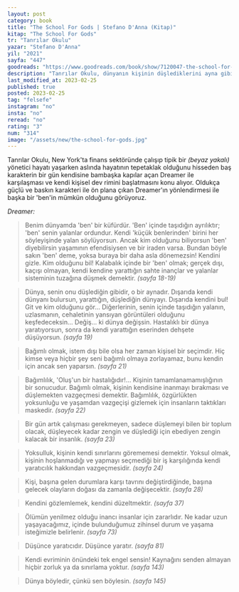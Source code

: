 ```yaml
---
layout: post
category: book
title: "The School For Gods | Stefano D'Anna (Kitap)"
kitap: "The School For Gods"
tr: "Tanrılar Okulu"
yazar: "Stefano D'Anna"
yil: "2021"
sayfa: "447"
goodreads: "https://www.goodreads.com/book/show/7120047-the-school-for-gods"
description: "Tanrılar Okulu, dünyanın kişinin düşlediklerini ayna gibi yansıttığını anlatıyor. Eğer kişinin bizzat kendisi içinde bulunduğu kırmazsa aynı olayları tekrar tekrar yaşar. Stefano D'Anna, tek çözümün bunun farkına varıp cesaretle sarmalın dışına çıkmak olduğunu Dreamer'in kurduğu cümlelerde tekrar tekrar hatırlatıyor. "
last_modified_at: 2023-02-25
published: true
posted: 2023-02-25
tag: "felsefe"
instagram: "no"
insta: "no"
reread: "no"
rating: "3"
num: "314"
image: "/assets/new/the-school-for-gods.jpg"
---
```

 
Tanrılar Okulu, New York'ta finans sektöründe çalışıp tipik bir _(beyaz yakalı)_ yönetici hayatı yaşarken aslında hayatının tepetaklak olduğunu hisseden baş karakterin bir gün kendisine bambaşka kapılar açan Dreamer ile karşılaşması ve kendi kişisel dev rimini başlatmasını konu alıyor. Oldukça güçlü ve baskın karakteri ile ön plana çıkan Dreamer'ın yönlendirmesi ile başka bir 'ben'in mümkün olduğunu görüyoruz. 

_Dreamer:_  
>  Benim dünyamda 'ben' bir küfürdür. 'Ben' içinde taşıdığın ayrılıktır; 'ben' senin yalanlar ordundur. Kendi 'küçük benlerinden' birini her söyleyişinde yalan söylüyorsun.
>  Ancak kim olduğunu biliyorsun 'ben' diyebilirsin yaşamının efendisiysen ve bir iraden varsa. 
>  Bundan böyle sakın 'ben' deme, yoksa buraya bir daha asla dönemezsin! Kendini gizle. Kim olduğunu bil!
>  Kalabalık içinde bir 'ben' olmak; gerçek dışı, kaçışı olmayan, kendi kendine yarattığın sahte inançlar ve yalanlar sisteminin tuzağına düşmek demektir. _(sayfa 18-19)_

> Dünya, senin onu düşlediğin gibidir, o bir aynadır. Dışarıda kendi dünyanı bulursun, yarattığın, düşlediğin dünyayı.
> Dışarıda kendini bul! Git ve kim olduğunu gör...
> Diğerlerinin, senin içinde taşıdığın yalanın, uzlasmanın, cehaletinin yansıyan görüntüleri olduğunu keşfedeceksin...
> Değiş... ki dünya değişsin. 
> Hastalıklı bir dünya yaratıyorsun, sonra da kendi yarattığın eserinden dehşete düşüyorsun. _(sayfa 19)_

> Bağımlı olmak, istem dışı bile olsa her zaman kişisel bir seçimdir. Hiç kimse veya hiçbir şey seni bağımlı olmaya zorlayamaz, bunu kendin için ancak sen yaparsın. _(sayfa 21)_

> Bağımlılık, 'Oluş'un bir hastalığıdır!... Kişinin tamamlanamamışlığının bir sonucudur. Bağımlı olmak, kişinin kendisine inanmayı bırakması ve düşlemekten vazgeçmesi demektir. Bağımlılık, özgürlükten yoksunluğu ve yaşamdan vazgeçişi gizlemek için insanların taktıkları maskedir. _(sayfa 22)_

> Bir gün artık çalışması gerekmeyen, sadece düşlemeyi bilen bir toplum olacak, düşleyecek kadar zengin ve düşlediği için ebediyen zengin kalacak bir insanlık. _(sayfa 23)_

> Yoksulluk, kişinin kendi sınırlarını görememesi demektir. Yoksul olmak, kişinin hoşlanmadığı ve yapmayı seçmediği bir iş karşılığında kendi yaratıcılık hakkından vazgeçmesidir. _(sayfa 24)_

> Kişi, başına gelen durumlara karşı tavrını değiştirdiğinde, başına gelecek olayların doğası da zamanla değişecektir. _(sayfa 28)_

> Kendini gözlemlemek, kendini düzeltmektir. _(sayfa 37)_

> Ölümün yenilmez olduğu inancı insanlar için zararlıdır. Ne kadar uzun yaşayacağımız, içinde bulunduğumuz zihinsel durum ve yaşama isteğimizle belirlenir. _(sayfa 73)_

> Düşünce yaratıcıdır. Düşünce yaratır. _(sayfa 81)_

> Kendi evriminin önündeki tek engel sensin! Kaynağını senden almayan hiçbir zorluk ya da sınırlama yoktur. _(sayfa 143)_

> Dünya böyledir, çünkü sen böylesin. _(sayfa 145)_

